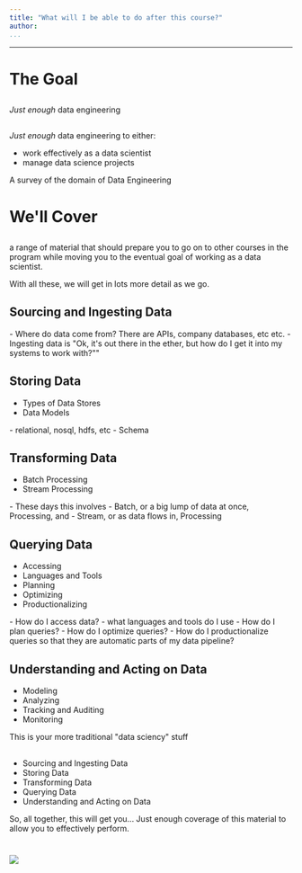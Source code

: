 ```yaml
---
title: "What will I be able to do after this course?"
author:
...
```


---

# The Goal
##

##

_Just enough_ data engineering

##

_Just enough_ data engineering to either:

- work effectively as a data scientist
- manage data science projects

<div class="notes">
A survey of the domain of Data Engineering
</div>


# We'll Cover
##

<div class="notes">
a range of material that should prepare you to go on to other courses in the program while moving you to the eventual goal of working as a data scientist.

With all these, we will get in lots more detail as we go.
</div>


## Sourcing and Ingesting Data

<div class="notes">
- Where do data come from? There are APIs, company databases, etc etc.
- Ingesting data is "Ok, it's out there in the ether, but how do I get it into my systems to work with?""
</div>

## Storing Data

- Types of Data Stores
- Data Models

<div class="notes">
- relational, nosql, hdfs, etc
- Schema
</div>

## Transforming Data

- Batch Processing
- Stream Processing

<div class="notes">
- These days this involves
- Batch, or a big lump of data at once, Processing, and 
- Stream, or as data flows in, Processing
</div>

## Querying Data

- Accessing
- Languages and Tools
- Planning
- Optimizing
- Productionalizing

<div class="notes">
- How do I access data?
- what languages and tools do I use
- How do I plan queries?
- How do I optimize queries?
- How do I productionalize queries so that they are automatic parts of my data pipeline?
</div>

## Understanding and Acting on Data

- Modeling
- Analyzing
- Tracking and Auditing
- Monitoring

<div class="notes">
This is your more traditional "data sciency" stuff
</div>

##

- Sourcing and Ingesting Data
- Storing Data
- Transforming Data
- Querying Data
- Understanding and Acting on Data

<div class="notes">
So, all together, this will get you...
Just enough coverage of this material to allow you to effectively perform.
</div>

#

<img class="logo" src="images/berkeley-school-of-information-logo.png"/>

